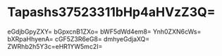# Tapashs37523311bHp4aHVzZ3Q=
eGdjbGpyZXY=
bGpxcnB1ZXo=
bWF5dWd4em8=
Ynh0ZXN6cWs=
bXRpaHhyenA=
cGF5Z3R6eG8=
dmhyeGdjaXQ=
ZWRhb2h5Y3c=eHR1YW5mc2I=
